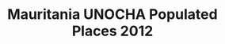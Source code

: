 ---
title: Mauritania UNOCHA Populated Places 2012
categories: 
    - data
geography: mauritania
partner: unocha
cat: logistics
year: 2012
layer: ocha-cod.mauritania-populatedplaces-2012
api:
embed:
source: <a href="http://unocha.org">UNOCHA</a>
license: Humanitarian Use
updated: 3/28/2012
description: This layer depicts populated places in Mauritania. Data obtained from the UN Office for the Coordination of Humanitarian Affairs (UN OCHA) [Common and Fundamental Operating Datasets Registry](http://cod.humanitarianresponse.info/). See the [Mauritania](http://cod.humanitarianresponse.info/country-region/Mauritania) registry for the most recent changes.
downloads:
    - type: shapefile
      link: http://dl.dropbox.com/u/72717685/ocha-mauritania-populatedplaces.zip
    - type: sqlite
      link: http://dl.dropbox.com/u/72717685/ocha-mauritania-populatedplaces.sqlite.zip
---